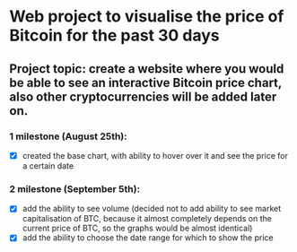 # Web project to visualise the price of Bitcoin for the past 30 days

## Project topic: create a website where you would be able to see an interactive Bitcoin price chart, also other cryptocurrencies will be added later on. 

### 1 milestone (August 25th):
- [X] created the base chart, with ability to hover over it and see the price for a certain date
### 2 milestone (September 5th):
- [X] add the ability to see volume (decided not to add ability to see market capitalisation of BTC, because it almost completely depends on the current price of BTC, so the graphs would be almost identical)
- [X] add the ability to choose the date range for which to show the price
